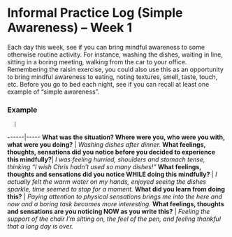 Informal Practice Log (Simple Awareness) – Week 1
=================================================

Each day this week, see if you can bring mindful awareness to some otherwise
routine activity. For instance, washing the dishes, waiting in line, sitting in
a boring meeting, walking from the car to your office. Remembering the raisin
exercise, you could also use this as an opportunity to bring mindful awareness
to eating, noting textures, smell, taste, touch, etc. Before you go to bed each
night, see if you can recall at least one example of “simple awareness”.

### Example

      |   
------|-----
**What was the situation?  Where were you, who were you with, what were you doing?** | _Washing dishes after dinner._
**What feelings, thoughts, sensations did you notice before you decided to experience this mindfully?**| _I was feeling hurried, shoulders and stomach tense, thinking “I wish Chris hadn’t used so many dishes!”_
**What feelings, thoughts and sensations did you notice WHILE doing this mindfully?** | _I actually felt the warm water on my hands, enjoyed seeing the dishes sparkle, time seemed to stop for a moment._
**What did you learn from doing this?** | _Paying attention to physical sensations brings me into the here and now and a boring task becomes more interesting._
**What feelings, thoughts and sensations are you noticing NOW as you write this?** | _Feeling the support of the chair I’m sitting on, the feel of the pen, and feeling thankful that a long day is over._
